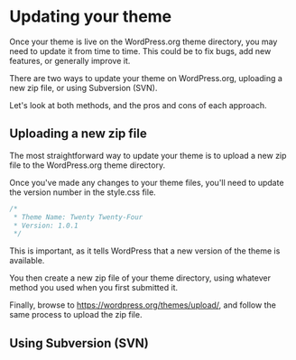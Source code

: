 # Updating your theme

Once your theme is live on the WordPress.org theme directory, you may need to update it from time to time. This could be to fix bugs, add new features, or generally improve it.

There are two ways to update your theme on WordPress.org, uploading a new zip file, or using Subversion (SVN).

Let's look at both methods, and the pros and cons of each approach.

## Uploading a new zip file

The most straightforward way to update your theme is to upload a new zip file to the WordPress.org theme directory.

Once you've made any changes to your theme files, you'll need to update the version number in the style.css file. 

```css
/*
 * Theme Name: Twenty Twenty-Four
 * Version: 1.0.1
 */
```

This is important, as it tells WordPress that a new version of the theme is available.

You then create a new zip file of your theme directory, using whatever method you used when you first submitted it.

Finally, browse to https://wordpress.org/themes/upload/, and follow the same process to upload the zip file.

## Using Subversion (SVN)

